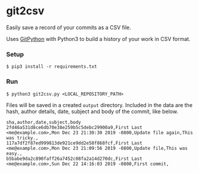 # git2csv

Easily save a record of your commits as a CSV file.

Uses [GitPython](https://gitpython.readthedocs.io) with Python3 to build a history of your work in CSV format.

### Setup

```
$ pip3 install -r requirements.txt
```

### Run

```
$ python3 git2csv.py <LOCAL_REPOSITORY_PATH>
```

Files will be saved in a created `output` directory. Included in the data are the hash, author details, date, subject and body of the commit, like below.

```
sha,author,date,subject,body
2fd46a531d8ce6db70e38e259b5c5debc29900a9,First Last <me@example.com>,Mon Dec 23 21:30:30 2019 -0800,Update file again,This was tricky.,
117a7df2f87ed999813de921ce9dd2e58f868fcf,First Last <me@example.com>,Mon Dec 23 21:09:56 2019 -0800,Update file,This was easy.,
b5babe9da2c890faff26a7452c08fa2a14d270dc,First Last <me@example.com>,Sun Dec 22 14:16:03 2019 -0800,First commit,
```
